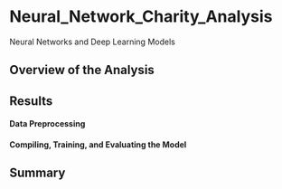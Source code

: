 # Neural_Network_Charity_Analysis
Neural Networks and Deep Learning Models

## Overview of the Analysis

## Results

#### Data Preprocessing

#### Compiling, Training, and Evaluating the Model

## Summary

